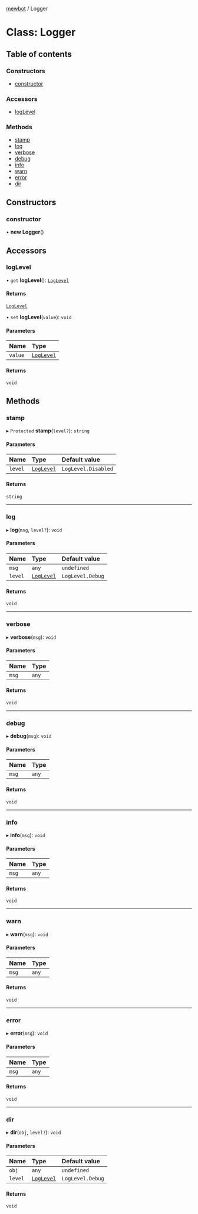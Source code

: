 [mewbot](../README.md) / Logger

# Class: Logger

## Table of contents

### Constructors

- [constructor](Logger.md#constructor)

### Accessors

- [logLevel](Logger.md#loglevel)

### Methods

- [stamp](Logger.md#stamp)
- [log](Logger.md#log)
- [verbose](Logger.md#verbose)
- [debug](Logger.md#debug)
- [info](Logger.md#info)
- [warn](Logger.md#warn)
- [error](Logger.md#error)
- [dir](Logger.md#dir)

## Constructors

### constructor

• **new Logger**()

## Accessors

### logLevel

• `get` **logLevel**(): [`LogLevel`](../enums/LogLevel.md)

#### Returns

[`LogLevel`](../enums/LogLevel.md)

• `set` **logLevel**(`value`): `void`

#### Parameters

| Name | Type |
| :------ | :------ |
| `value` | [`LogLevel`](../enums/LogLevel.md) |

#### Returns

`void`

## Methods

### stamp

▸ `Protected` **stamp**(`level?`): `string`

#### Parameters

| Name | Type | Default value |
| :------ | :------ | :------ |
| `level` | [`LogLevel`](../enums/LogLevel.md) | `LogLevel.Disabled` |

#### Returns

`string`

___

### log

▸ **log**(`msg`, `level?`): `void`

#### Parameters

| Name | Type | Default value |
| :------ | :------ | :------ |
| `msg` | `any` | `undefined` |
| `level` | [`LogLevel`](../enums/LogLevel.md) | `LogLevel.Debug` |

#### Returns

`void`

___

### verbose

▸ **verbose**(`msg`): `void`

#### Parameters

| Name | Type |
| :------ | :------ |
| `msg` | `any` |

#### Returns

`void`

___

### debug

▸ **debug**(`msg`): `void`

#### Parameters

| Name | Type |
| :------ | :------ |
| `msg` | `any` |

#### Returns

`void`

___

### info

▸ **info**(`msg`): `void`

#### Parameters

| Name | Type |
| :------ | :------ |
| `msg` | `any` |

#### Returns

`void`

___

### warn

▸ **warn**(`msg`): `void`

#### Parameters

| Name | Type |
| :------ | :------ |
| `msg` | `any` |

#### Returns

`void`

___

### error

▸ **error**(`msg`): `void`

#### Parameters

| Name | Type |
| :------ | :------ |
| `msg` | `any` |

#### Returns

`void`

___

### dir

▸ **dir**(`obj`, `level?`): `void`

#### Parameters

| Name | Type | Default value |
| :------ | :------ | :------ |
| `obj` | `any` | `undefined` |
| `level` | [`LogLevel`](../enums/LogLevel.md) | `LogLevel.Debug` |

#### Returns

`void`
